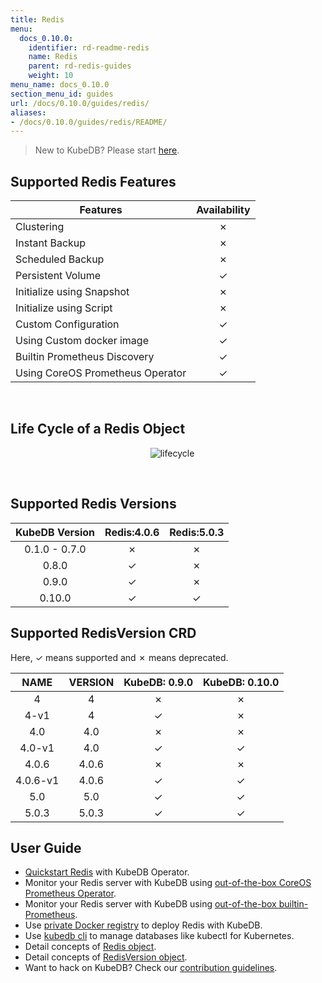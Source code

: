 ```yaml
---
title: Redis
menu:
  docs_0.10.0:
    identifier: rd-readme-redis
    name: Redis
    parent: rd-redis-guides
    weight: 10
menu_name: docs_0.10.0
section_menu_id: guides
url: /docs/0.10.0/guides/redis/
aliases:
- /docs/0.10.0/guides/redis/README/
---
```


> New to KubeDB? Please start [here](/docs/0.10.0/concepts/README).

## Supported Redis Features

|             Features             | Availability |
| -------------------------------- | :----------: |
| Clustering                       |   &#10007;   |
| Instant Backup                   |   &#10007;   |
| Scheduled Backup                 |   &#10007;   |
| Persistent Volume                |   &#10003;   |
| Initialize using Snapshot        |   &#10007;   |
| Initialize using Script          |   &#10007;   |
| Custom Configuration             |   &#10003;   |
| Using Custom docker image        |   &#10003;   |
| Builtin Prometheus Discovery     |   &#10003;   |
| Using CoreOS Prometheus Operator |   &#10003;   |

<br/>

## Life Cycle of a Redis Object

<p align="center">
  <img alt="lifecycle"  src="/docs/0.10.0/images/redis/redis-lifecycle.png">
</p>

<br/>

## Supported Redis Versions

| KubeDB Version | Redis:4.0.6 | Redis:5.0.3 |
| :------------: | :---------: | :---------: |
| 0.1.0 - 0.7.0  |  &#10007;   |  &#10007;   |
|     0.8.0      |  &#10003;   |  &#10007;   |
|     0.9.0      |  &#10003;   |  &#10007;   |
|     0.10.0     |  &#10003;   |  &#10003;   |

## Supported RedisVersion CRD

Here, &#10003; means supported and &#10007; means deprecated.

|   NAME   | VERSION | KubeDB: 0.9.0 | KubeDB: 0.10.0 |
| :------: | :-----: | :-----------: | :------------: |
|    4     |    4    |   &#10007;    |    &#10007;    |
|   4-v1   |    4    |   &#10003;    |    &#10007;    |
|   4.0    |   4.0   |   &#10007;    |    &#10007;    |
|  4.0-v1  |   4.0   |   &#10003;    |    &#10003;    |
|  4.0.6   |  4.0.6  |   &#10007;    |    &#10007;    |
| 4.0.6-v1 |  4.0.6  |   &#10003;    |    &#10003;    |
|   5.0    |   5.0   |   &#10003;    |    &#10003;    |
|  5.0.3   |  5.0.3  |   &#10003;    |    &#10003;    |

## User Guide

- [Quickstart Redis](/docs/0.10.0/guides/redis/quickstart/quickstart) with KubeDB Operator.
- Monitor your Redis server with KubeDB using [out-of-the-box CoreOS Prometheus Operator](/docs/0.10.0/guides/redis/monitoring/using-coreos-prometheus-operator).
- Monitor your Redis server with KubeDB using [out-of-the-box builtin-Prometheus](/docs/0.10.0/guides/redis/monitoring/using-builtin-prometheus).
- Use [private Docker registry](/docs/0.10.0/guides/redis/private-registry/using-private-registry) to deploy Redis with KubeDB.
- Use [kubedb cli](/docs/0.10.0/guides/redis/cli/cli) to manage databases like kubectl for Kubernetes.
- Detail concepts of [Redis object](/docs/0.10.0/concepts/databases/redis).
- Detail concepts of [RedisVersion object](/docs/0.10.0/concepts/catalog/redis).
- Want to hack on KubeDB? Check our [contribution guidelines](/docs/0.10.0/CONTRIBUTING).
